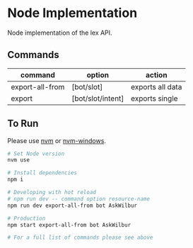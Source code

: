 # Node Implementation

Node implementation of the lex API.

## Commands

command | option | action
--- | --- | ---
export-all-from | [bot/slot] | exports all data
export | [bot/slot/intent] | exports single

## To Run

Please use [nvm] or [nvm-windows].

```sh
# Set Node version
nvm use

# Install dependencies
npm i

# Developing with hot reload
# npm run dev -- command option resource-name
npm run dev export-all-from bot AskWilbur

# Production
npm start export-all-from bot AskWilbur

# For a full list of commands please see above
```

<!-- REFERENCES -->

[nvm]: https://github.com/creationix/nvm
[nvm-windows]: https://github.com/coreybutler/nvm-windows#node-version-manager-nvm-for-windows
